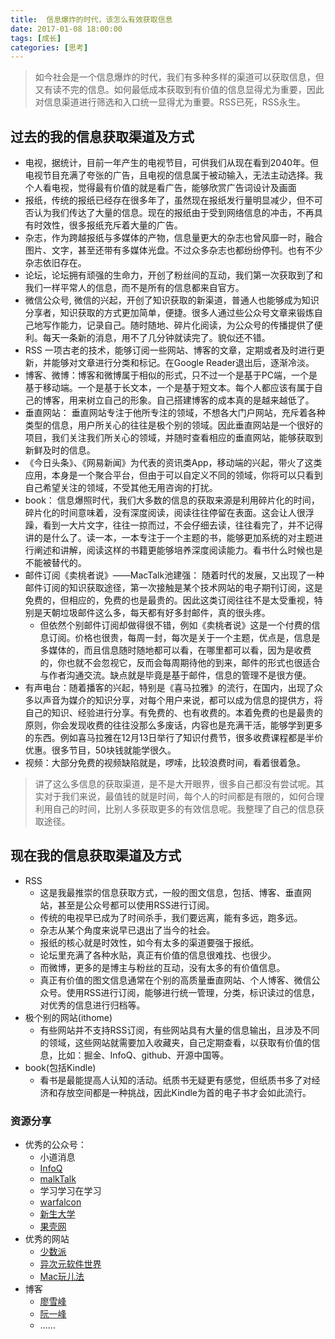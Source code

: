 ```yaml
---
title:  信息爆炸的时代，该怎么有效获取信息
date: 2017-01-08 18:00:00
tags: [成长]
categories: [思考]
---
```


> 如今社会是一个信息爆炸的时代，我们有多种多样的渠道可以获取信息，但又有读不完的信息。如何最低成本获取到有价值的信息显得尤为重要，因此对信息渠道进行筛选和入口统一显得尤为重要。RSS已死，RSS永生。

## 过去的我的信息获取渠道及方式
- 电视，据统计，目前一年产生的电视节目，可供我们从现在看到2040年。但电视节目充满了夸张的广告，且电视的信息属于被动输入，无法主动选择。我个人看电视，觉得最有价值的就是看广告，能够欣赏广告词设计及画面
- 报纸，传统的报纸已经存在很多年了，虽然现在报纸发行量明显减少，但不可否认为我们传达了大量的信息。现在的报纸由于受到网络信息的冲击，不再具有时效性，很多报纸充斥着大量的广告。
- 杂志，作为跨越报纸与多媒体的产物，信息量更大的杂志也曾风靡一时，融合图片、文字，甚至还带有多媒体光盘。不过众多杂志也都纷纷停刊。也有不少杂志依旧存在。
- 论坛，论坛拥有顽强的生命力，开创了粉丝间的互动，我们第一次获取到了和我们一样平常人的信息，而不是所有的信息都来自官方。
- 微信公众号, 微信的兴起，开创了知识获取的新渠道，普通人也能够成为知识分享者，知识获取的方式更加简单，便捷。很多人通过些公众号文章来锻炼自己地写作能力，记录自己。随时随地、碎片化阅读，为公众号的传播提供了便利。每天一条新的消息，用不了几分钟就读完了。貌似还不错。
- RSS 一项古老的技术，能够订阅一些网站、博客的文章，定期或者及时进行更新，并能够对文章进行分类和标记。在Google Reader退出后，逐渐冷淡。
- 博客、微博：博客和微博属于相似的形式，只不过一个是基于PC端，一个是基于移动端。一个是基于长文本，一个是基于短文本。每个人都应该有属于自己的博客，用来树立自己的形象。自己搭建博客的成本真的是越来越低了。
- 垂直网站： 垂直网站专注于他所专注的领域，不想各大门户网站，充斥着各种类型的信息，用户所关心的往往是极个别的领域。因此垂直网站是一个很好的项目，我们关注我们所关心的领域，并随时查看相应的垂直网站，能够获取到新鲜及时的信息。
- 《今日头条》、《网易新闻》为代表的资讯类App，移动端的兴起，带火了这类应用，本身是一个聚合平台，但由于可以自定义不同的领域，你将可以只看到自己希望关注的领域，不受其他无用咨询的打扰。
- book： 信息爆照时代，我们大多数的信息的获取来源是利用碎片化的时间，碎片化的时间意味着，没有深度阅读，阅读往往停留在表面。这会让人很浮躁，看到一大片文字，往往一掠而过，不会仔细去读，往往看完了，并不记得讲的是什么了。读一本，一本专注于一个主题的书，能够更加系统的对主题进行阐述和讲解，阅读这样的书籍更能够培养深度阅读能力。看书什么时候也是不能被替代的。
- 邮件订阅《卖桃者说》——MacTalk池建强： 随着时代的发展，又出现了一种邮件订阅的知识获取途径，第一次接触是某个技术网站的电子期刊订阅，这是免费的，但相应的，免费的也是最贵的。因此这类订阅往往不是太受重视，特别是天朝垃圾邮件这么多，每天都有好多封邮件，真的很头疼。
	- 但依然个别邮件订阅却做得很不错，例如《卖桃者说》这是一个付费的信息订阅。价格也很贵，每周一封，每次是关于一个主题，优点是，信息是多媒体的，而且信息随时随地都可以看，在哪里都可以看，因为是收费的，你也就不会忽视它，反而会每周期待他的到来，邮件的形式也很适合与作者沟通交流。缺点就是毕竟是基于邮件，信息的管理不是很方便。
- 有声电台：随着播客的兴起，特别是《喜马拉雅》的流行，在国内，出现了众多以声音为媒介的知识分享，对每个用户来说，都可以成为信息的提供方，将自己的知识、经验进行分享。有免费的、也有收费的。本着免费的也是最贵的原则，你会发现收费的往往没那么多废话，内容也是充满干活，能够学到更多的东西。例如喜马拉雅在12月13日举行了知识付费节，很多收费课程都是半价优惠。很多节目，50块钱就能学很久。
- 视频：大部分免费的视频缺陷就是，啰嗦，比较浪费时间，看着很着急。

> 讲了这么多信息的获取渠道，是不是大开眼界，很多自己都没有尝试呢。其实对于我们来说，最值钱的就是时间，每个人的时间都是有限的，如何合理利用自己的时间，比别人多获取更多的有效信息呢。我整理了自己的信息获取途径。

## 现在我的信息获取渠道及方式
- RSS
	- 这是我最推崇的信息获取方式，一般的图文信息，包括、博客、垂直网站，甚至是公众号都可以使用RSS进行订阅。
	- 传统的电视早已成为了时间杀手，我们要远离，能有多远，跑多远。
	- 杂志从某个角度来说早已退出了当今的社会。
	- 报纸的核心就是时效性，如今有太多的渠道要强于报纸。
	- 论坛里充满了各种水贴，真正有价值的信息很难找、也很少。
	- 而微博，更多的是博主与粉丝的互动，没有太多的有价值信息。
	- 真正有价值的图文信息通常在个别的高质量垂直网站、个人博客、微信公众号。使用RSS进行订阅，能够进行统一管理，分类，标识读过的信息，对优秀的信息进行归档等。
- 极个别的网站(ithome)
	- 有些网站并不支持RSS订阅，有些网站具有大量的信息输出，且涉及不同的领域，这些网站就需要加入收藏夹，自己定期查看，以获取有价值的信息，比如：掘金、InfoQ、github、开源中国等。
- book(包括Kindle)
	- 看书是最能提高人认知的活动。纸质书无疑更有感觉，但纸质书多了对经济和存放空间都是一种挑战，因此Kindle为首的电子书才会如此流行。


### 资源分享
- 优秀的公众号：
	- 小道消息
	- [InfoQ](http://www.infoq.com/cn/)
	- [malkTalk](http://macshuo.com)
	- 学习学习在学习
	- [warfalcon](http://www.write.org.cn)
	- [新生大学](xinshengdaxue.com)
	- [果壳网](http://guokr.com)
- 优秀的网站
	- [少数派](http://sspai.com)
	- [异次元软件世界](http://www.iplaysoft.com)
	- [Mac玩儿法](http://www.waerfa.com)
- 博客
	- [廖雪峰](http://www.liaoxuefeng.com)
	- [阮一峰](http://www.ruanyifeng.com)
	- ……
